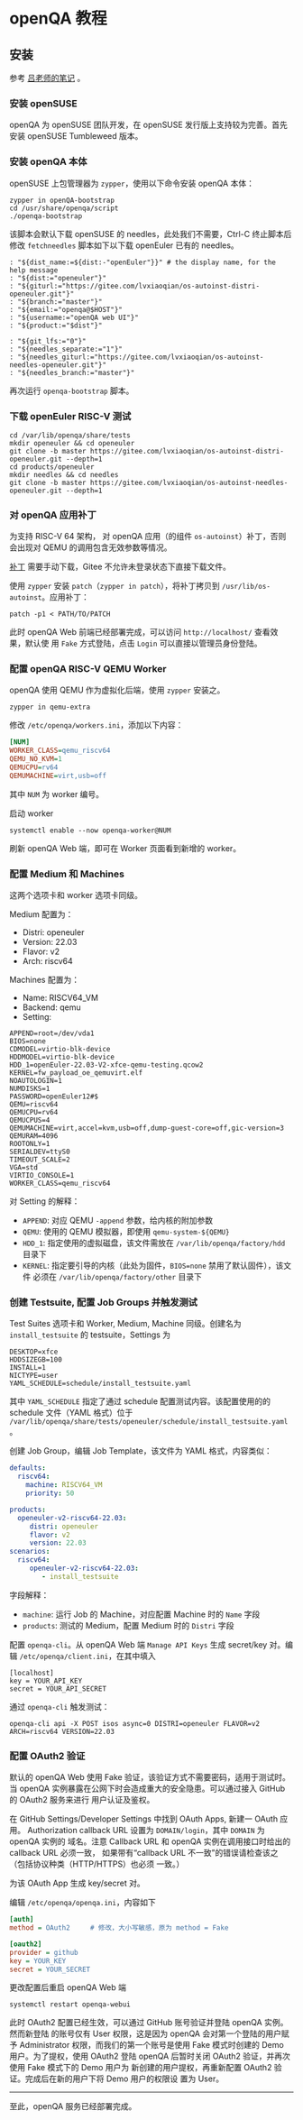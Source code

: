 # openQA 教程

## 安装

参考 [吕老师的笔记](https://gitee.com/lvxiaoqian/memo/blob/master/deploy-openQA-for-riscv.md)
。

### 安装 openSUSE

openQA 为 openSUSE 团队开发，在 openSUSE 发行版上支持较为完善。首先安装
openSUSE Tumbleweed 版本。

### 安装 openQA 本体

openSUSE 上包管理器为 `zypper`，使用以下命令安装 openQA 本体：

```shell
zypper in openQA-bootstrap
cd /usr/share/openqa/script
./openqa-bootstrap
```

该脚本会默认下载 openSUSE 的 needles，此处我们不需要，Ctrl-C 终止脚本后
修改 `fetchneedles` 脚本如下以下载 openEuler 已有的 needles。

```
: "${dist_name:=${dist:-"openEuler"}}" # the display name, for the help message
: "${dist:="openeuler"}"
: "${giturl:="https://gitee.com/lvxiaoqian/os-autoinst-distri-openeuler.git"}"
: "${branch:="master"}"
: "${email:="openqa@$HOST"}"
: "${username:="openQA web UI"}"
: "${product:="$dist"}"

: "${git_lfs:="0"}"
: "${needles_separate:="1"}"
: "${needles_giturl:="https://gitee.com/lvxiaoqian/os-autoinst-needles-openeuler.git"}"
: "${needles_branch:="master"}"
```

再次运行 `openqa-bootstrap` 脚本。

### 下载 openEuler RISC-V 测试

```
cd /var/lib/openqa/share/tests
mkdir openeuler && cd openeuler
git clone -b master https://gitee.com/lvxiaoqian/os-autoinst-distri-openeuler.git --depth=1
cd products/openeuler
mkdir needles && cd needles
git clone -b master https://gitee.com/lvxiaoqian/os-autoinst-needles-openeuler.git --depth=1
```

### 对 openQA 应用补丁

为支持 RISC-V 64 架构， 对 openQA 应用（的组件 `os-autoinst`）补丁，否则会出现对
QEMU 的调用包含无效参数等情况。

[补丁](https://gitee.com/lvxiaoqian/os-autoinst/commit/c2c580265330c7bab82e2efe61ebd8612671a0eb.patch)
需要手动下载，Gitee 不允许未登录状态下直接下载文件。

使用 `zypper` 安装 `patch`（`zypper in patch`），将补丁拷贝到
`/usr/lib/os-autoinst`。应用补丁：

```shell
patch -p1 < PATH/TO/PATCH
```

此时 openQA Web 前端已经部署完成，可以访问 `http://localhost/` 查看效果，默认使
用 `Fake` 方式登陆，点击 `Login` 可以直接以管理员身份登陆。

### 配置 openQA RISC-V QEMU Worker

openQA 使用 QEMU 作为虚拟化后端，使用 `zypper` 安装之。

```shell
zypper in qemu-extra
```

修改 `/etc/openqa/workers.ini`，添加以下内容：

```INI
[NUM]
WORKER_CLASS=qemu_riscv64
QEMU_NO_KVM=1
QEMUCPU=rv64
QEMUMACHINE=virt,usb=off
```

其中 `NUM` 为 worker 编号。

启动 worker

```shell
systemctl enable --now openqa-worker@NUM
```

刷新 openQA Web 端，即可在 Worker 页面看到新增的 worker。

### 配置 Medium 和 Machines

这两个选项卡和 worker 选项卡同级。

Medium 配置为：

- Distri: openeuler
- Version: 22.03
- Flavor: v2
- Arch: riscv64

Machines 配置为：

- Name: RISCV64_VM
- Backend: qemu
- Setting:

```
APPEND=root=/dev/vda1
BIOS=none
CDMODEL=virtio-blk-device
HDDMODEL=virtio-blk-device
HDD_1=openEuler-22.03-V2-xfce-qemu-testing.qcow2
KERNEL=fw_payload_oe_qemuvirt.elf
NOAUTOLOGIN=1
NUMDISKS=1
PASSWORD=openEuler12#$
QEMU=riscv64
QEMUCPU=rv64
QEMUCPUS=4
QEMUMACHINE=virt,accel=kvm,usb=off,dump-guest-core=off,gic-version=3
QEMURAM=4096
ROOTONLY=1
SERIALDEV=ttyS0
TIMEOUT_SCALE=2
VGA=std
VIRTIO_CONSOLE=1
WORKER_CLASS=qemu_riscv64
```

对 Setting 的解释：

- `APPEND`: 对应 QEMU `-append` 参数，给内核的附加参数
- `QEMU`: 使用的 QEMU 模拟器，即使用 `qemu-system-${QEMU}`
- `HDD_1`: 指定使用的虚拟磁盘，该文件需放在 `/var/lib/openqa/factory/hdd`
  目录下
- `KERNEL`: 指定要引导的内核（此处为固件，`BIOS=none` 禁用了默认固件），该文件
  必须在 `/var/lib/openqa/factory/other` 目录下

### 创建 Testsuite, 配置 Job Groups 并触发测试

Test Suites 选项卡和 Worker, Medium, Machine 同级。创建名为 `install_testsuite`
的 testsuite，Settings 为

```
DESKTOP=xfce
HDDSIZEGB=100
INSTALL=1
NICTYPE=user
YAML_SCHEDULE=schedule/install_testsuite.yaml
```

其中 `YAML_SCHEDULE` 指定了通过 schedule 配置测试内容。该配置使用的的 schedule
文件（YAML 格式）位于 `/var/lib/openqa/share/tests/openeuler/schedule/install_testsuite.yaml`。

创建 Job Group，编辑 Job Template，该文件为 YAML 格式，内容类似：

```yaml
defaults:
  riscv64:
    machine: RISCV64_VM
    priority: 50

products:
  openeuler-v2-riscv64-22.03:
     distri: openeuler
     flavor: v2
     version: 22.03
scenarios:
  riscv64:
     openeuler-v2-riscv64-22.03:
        - install_testsuite
```

字段解释：

- `machine`: 运行 Job 的 Machine，对应配置 Machine 时的 `Name` 字段
- `products`: 测试的 Medium，配置 Medium 时的 `Distri` 字段

配置 `openqa-cli`。从 openQA Web 端 `Manage API Keys` 生成 secret/key 对。编辑
`/etc/openqa/client.ini`，在其中填入

```
[localhost]
key = YOUR_API_KEY
secret = YOUR_API_SECRET
```

通过 `openqa-cli` 触发测试：

```
openqa-cli api -X POST isos async=0 DISTRI=openeuler FLAVOR=v2 ARCH=riscv64 VERSION=22.03
```

### 配置 OAuth2 验证

默认的 openQA Web 使用 Fake 验证，该验证方式不需要密码，适用于测试时。当 openQA
实例暴露在公网下时会造成重大的安全隐患。可以通过接入 GitHub 的 OAuth2 服务来进行
用户认证及鉴权。

在 GitHub Settings/Developer Settings 中找到 OAuth Apps, 新建一 OAuth 应用。
Authorization callback URL 设置为 `DOMAIN/login`，其中 `DOMAIN` 为 openQA 实例的
域名。注意 Callback URL 和 openQA 实例在调用接口时给出的 callback URL 必须一致，
如果带有“callback URL 不一致”的错误请检查该之（包括协议种类（HTTP/HTTPS）也必须
一致。）

为该 OAuth App 生成 key/secret 对。

编辑 `/etc/openqa/openqa.ini`，内容如下

```ini
[auth]
method = OAuth2		# 修改，大小写敏感，原为 method = Fake

[oauth2]
provider = github
key = YOUR_KEY
secret = YOUR_SECRET
```

更改配置后重启 openQA Web 端

```shell
systemctl restart openqa-webui
```

此时 OAuth2 配置已经生效，可以通过 GitHub 账号验证并登陆 openQA 实例。然而新登陆
的账号仅有 User 权限，这是因为 openQA 会对第一个登陆的用户赋予 Administrator
权限，而我们的第一个账号是使用 Fake 模式时创建的 Demo 用户。为了提权，使用
OAuth2 登陆 openQA 后暂时关闭 OAuth2 验证，并再次使用 Fake 模式下的 Demo 用户为
新创建的用户提权，再重新配置 OAuth2 验证。完成后在新的用户下将 Demo 用户的权限设
置为 User。

---
至此，openQA 服务已经部署完成。
